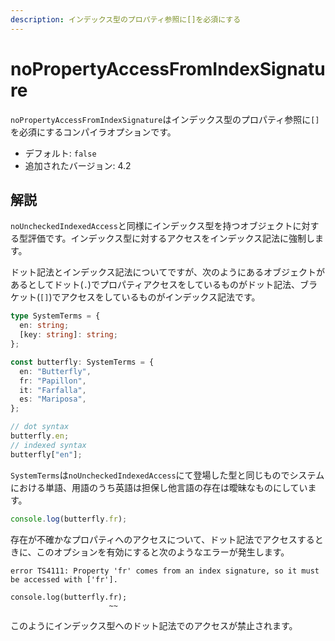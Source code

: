 ```yaml
---
description: インデックス型のプロパティ参照に[]を必須にする
---
```


# noPropertyAccessFromIndexSignature

`noPropertyAccessFromIndexSignature`はインデックス型のプロパティ参照に`[]`を必須にするコンパイラオプションです。

- デフォルト: `false`
- 追加されたバージョン: 4.2

## 解説

`noUncheckedIndexedAccess`と同様にインデックス型を持つオブジェクトに対する型評価です。インデックス型に対するアクセスをインデックス記法に強制します。

ドット記法とインデックス記法についてですが、次のようにあるオブジェクトがあるとしてドット(`.`)でプロパティアクセスをしているものがドット記法、ブラケット(`[]`)でアクセスをしているものがインデックス記法です。

```typescript
type SystemTerms = {
  en: string;
  [key: string]: string;
};

const butterfly: SystemTerms = {
  en: "Butterfly",
  fr: "Papillon",
  it: "Farfalla",
  es: "Mariposa",
};

// dot syntax
butterfly.en;
// indexed syntax
butterfly["en"];
```

`SystemTerms`は`noUncheckedIndexedAccess`にて登場した型と同じものでシステムにおける単語、用語のうち英語は担保し他言語の存在は曖昧なものにしています。

```typescript
console.log(butterfly.fr);
```

存在が不確かなプロパティへのアクセスについて、ドット記法でアクセスするときに、このオプションを有効にすると次のようなエラーが発生します。

```text
error TS4111: Property 'fr' comes from an index signature, so it must be accessed with ['fr'].

console.log(butterfly.fr);
                      ~~
```

このようにインデックス型へのドット記法でのアクセスが禁止されます。
